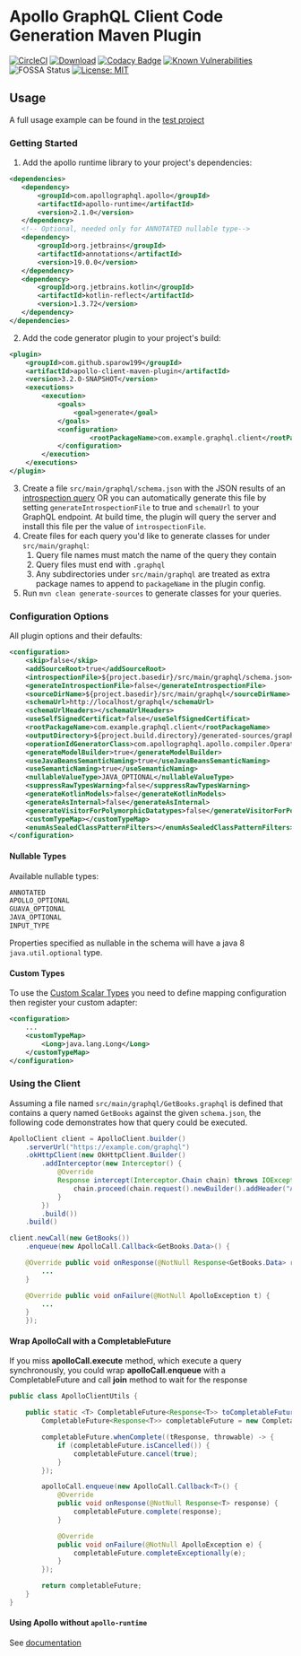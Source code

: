 # Apollo GraphQL Client Code Generation Maven Plugin

[![CircleCI](https://circleci.com/gh/aoudiamoncef/apollo-client-maven-plugin.svg?style=svg)](https://circleci.com/gh/aoudiamoncef/apollo-client-maven-plugin)
[![Download](https://api.bintray.com/packages/sparow199/maven/apollo-client-maven-plugin/images/download.svg)](https://bintray.com/sparow199/maven/apollo-client-maven-plugin/_latestVersion)
[![Codacy Badge](https://api.codacy.com/project/badge/Grade/71b115f870bb44478dac5d05abc9f378)](https://app.codacy.com/app/Sparow199/apollo-client-maven-plugin?utm_source=github.com&utm_medium=referral&utm_content=Sparow199/apollo-client-maven-plugin&utm_campaign=Badge_Grade_Dashboard)
[![Known Vulnerabilities](https://snyk.io/test/github/sparow199/apollo-client-maven-plugin/badge.svg)](https://snyk.io/test/github/Sparow199/apollo-client-maven-plugin)
![FOSSA Status](https://app.fossa.io/api/projects/git%2Bgithub.com%2FSparow199%2Fapollo-client-maven-plugin.svg?type=shield)
[![License: MIT](https://img.shields.io/badge/License-MIT-yellow.svg)](https://opensource.org/licenses/MIT)

## Usage

A full usage example can be found in the [test project](https://github.com/sparow199/apollo-client-maven-plugin/tree/master/apollo-client-maven-plugin-tests)

### Getting Started

1. Add the apollo runtime library to your project's dependencies:

```xml
<dependencies>
   <dependency>
       <groupId>com.apollographql.apollo</groupId>
       <artifactId>apollo-runtime</artifactId>
       <version>2.1.0</version>
   </dependency>
   <!-- Optional, needed only for ANNOTATED nullable type-->
   <dependency>
       <groupId>org.jetbrains</groupId>
       <artifactId>annotations</artifactId>
       <version>19.0.0</version>
   </dependency>
   <dependency>
       <groupId>org.jetbrains.kotlin</groupId>
       <artifactId>kotlin-reflect</artifactId>
       <version>1.3.72</version>
   </dependency>
</dependencies>
```

2. Add the code generator plugin to your project's build:

```xml
<plugin>
    <groupId>com.github.sparow199</groupId>
    <artifactId>apollo-client-maven-plugin</artifactId>
    <version>3.2.0-SNAPSHOT</version>
    <executions>
        <execution>
            <goals>
                <goal>generate</goal>
            </goals>
            <configuration>
                    <rootPackageName>com.example.graphql.client</rootPackageName>
            </configuration>
        </execution>
    </executions>
</plugin>
```

3. Create a file `src/main/graphql/schema.json` with the JSON results of an [introspection query](https://gist.github.com/aoudiamoncef/a59527016e16a2d56309d62e01ff2348) OR you can
automatically generate this file by setting `generateIntrospectionFile` to true and `schemaUrl` to your GraphQL endpoint. At build time, the plugin will query the server and install this file
per the value of `introspectionFile`.
4. Create files for each query you'd like to generate classes for under `src/main/graphql`:
    1. Query file names must match the name of the query they contain
    2. Query files must end with `.graphql`
    3. Any subdirectories under `src/main/graphql` are treated as extra package names to append to `packageName` in the plugin config.
5. Run `mvn clean generate-sources` to generate classes for your queries.

### Configuration Options

All plugin options and their defaults:

```xml
<configuration>
    <skip>false</skip>
    <addSourceRoot>true</addSourceRoot>
    <introspectionFile>${project.basedir}/src/main/graphql/schema.json</introspectionFile>
    <generateIntrospectionFile>false</generateIntrospectionFile>
    <sourceDirName>${project.basedir}/src/main/graphql</sourceDirName>
    <schemaUrl>http://localhost/graphql</schemaUrl>
    <schemaUrlHeaders></schemaUrlHeaders>
    <useSelfSignedCertificat>false</useSelfSignedCertificat>
    <rootPackageName>com.example.graphql.client</rootPackageName>
    <outputDirectory>${project.build.directory}/generated-sources/graphql-client</outputDirectory>
    <operationIdGeneratorClass>com.apollographql.apollo.compiler.OperationIdGenerator$Sha256</operationIdGeneratorClass>
    <generateModelBuilder>true</generateModelBuilder>
    <useJavaBeansSemanticNaming>true</useJavaBeansSemanticNaming>
    <useSemanticNaming>true</useSemanticNaming>
    <nullableValueType>JAVA_OPTIONAL</nullableValueType>
    <suppressRawTypesWarning>false</suppressRawTypesWarning>
    <generateKotlinModels>false</generateKotlinModels>
    <generateAsInternal>false</generateAsInternal>
    <generateVisitorForPolymorphicDatatypes>false</generateVisitorForPolymorphicDatatypes>
    <customTypeMap></customTypeMap>
    <enumAsSealedClassPatternFilters></enumAsSealedClassPatternFilters>
</configuration>
```

#### Nullable Types

Available nullable types:

```java
ANNOTATED
APOLLO_OPTIONAL
GUAVA_OPTIONAL
JAVA_OPTIONAL
INPUT_TYPE
```     

Properties specified as nullable in the schema will have a java 8 `java.util.optional` type.

#### Custom Types

To use the [Custom Scalar Types](https://github.com/apollographql/apollo-android#custom-scalar-types) you need to 
define mapping configuration then register your custom adapter:  

```xml
<configuration>
    ...
    <customTypeMap>
        <Long>java.lang.Long</Long>
    </customTypeMap>
</configuration>
```

### Using the Client

Assuming a file named `src/main/graphql/GetBooks.graphql` is defined that contains a query named `GetBooks` against the given `schema.json`, the following code demonstrates how that query could be executed.

```java
ApolloClient client = ApolloClient.builder()
    .serverUrl("https://example.com/graphql")
    .okHttpClient(new OkHttpClient.Builder()
        .addInterceptor(new Interceptor() {
            @Override
            Response intercept(Interceptor.Chain chain) throws IOException {
                chain.proceed(chain.request().newBuilder().addHeader("Authorization", "Basic cnllYnJ5ZTpidWJibGVzMTIz").build())
            }
        })
        .build())
    .build()

client.newCall(new GetBooks())
    .enqueue(new ApolloCall.Callback<GetBooks.Data>() {

    @Override public void onResponse(@NotNull Response<GetBooks.Data> response) {
        ...
    }

    @Override public void onFailure(@NotNull ApolloException t) {
        ...
    }
    });
```

#### Wrap ApolloCall with a CompletableFuture

If you miss **apolloCall.execute** method, which execute a query synchronously, you could wrap **apolloCall.enqueue**
with a CompletableFuture and call **join** method to wait for the response

```java
public class ApolloClientUtils {

    public static <T> CompletableFuture<Response<T>> toCompletableFuture(ApolloCall<T> apolloCall) {
        CompletableFuture<Response<T>> completableFuture = new CompletableFuture<>();

        completableFuture.whenComplete((tResponse, throwable) -> {
            if (completableFuture.isCancelled()) {
                completableFuture.cancel(true);
            }
        });

        apolloCall.enqueue(new ApolloCall.Callback<T>() {
            @Override
            public void onResponse(@NotNull Response<T> response) {
                completableFuture.complete(response);
            }

            @Override
            public void onFailure(@NotNull ApolloException e) {
                completableFuture.completeExceptionally(e);
            }
        });

        return completableFuture;
    }
}
```
#### Using Apollo without `apollo-runtime`

See [documentation](https://www.apollographql.com/docs/android/advanced/no-runtime/)